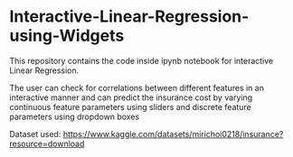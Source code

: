 # Interactive-Linear-Regression-using-Widgets

This repository contains the code inside ipynb notebook for interactive Linear Regression.

The user can check for correlations between different features in an interactive manner and can predict the insurance cost by varying continuous feature parameters using sliders and discrete feature parameters using dropdown boxes

Dataset used: https://www.kaggle.com/datasets/mirichoi0218/insurance?resource=download
